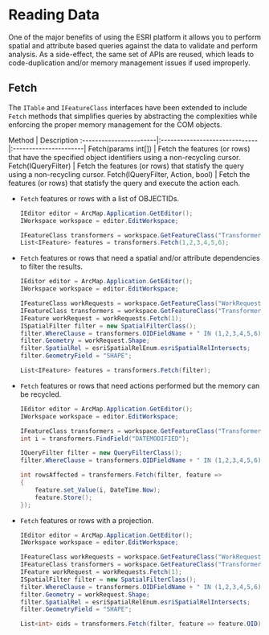 # Reading Data

One of the major benefits of using the ESRI platform it allows you to perform spatial and attribute based queries against the data to validate and perform analysis. As a side-effect, the same set of APIs are reused, which leads to code-duplication and/or memory management issues if used improperly.

## Fetch

The `ITable` and `IFeatureClass` interfaces have been extended to include `Fetch` methods that simplifies queries by abstracting the complexities while enforcing the proper memory management for the COM objects.

Method                        | Description
:-----------------------|:------------------------------|:----------------------|
Fetch(params int[])           | Fetch the features (or rows) that have the specified object identifiers using a non-recycling cursor.
Fetch(IQueryFilter)           | Fetch the features (or rows) that statisfy the query using a non-recycling cursor.
Fetch(IQueryFilter, Action<IRow>, bool)           | Fetch the features (or rows) that statisfy the query and execute the action each.

- `Fetch` features or rows with a list of OBJECTIDs.

    ```c#
    IEditor editor = ArcMap.Application.GetEditor();
    IWorkspace workspace = editor.EditWorkspace;

    IFeatureClass transformers = workspace.GetFeatureClass("Transformers");
    List<IFeature> features = transformers.Fetch(1,2,3,4,5,6);
    ```

- `Fetch` features or rows that need a spatial and/or attribute dependencies to filter the results.

    ```c#
    IEditor editor = ArcMap.Application.GetEditor();
    IWorkspace workspace = editor.EditWorkspace;

    IFeatureClass workRequests = workspace.GetFeatureClass("WorkRequests");
    IFeatureClass transformers = workspace.GetFeatureClass("Transformers");
    IFeature workRequest = workRequests.Fetch(1);
    ISpatialFilter filter = new SpatialFilterClass();
    filter.WhereClause = transformers.OIDFieldName + " IN (1,2,3,4,5,6)";
    filter.Geometry = workRequest.Shape;
    filter.SpatialRel = esriSpatialRelEnum.esriSpatialRelIntersects;
    filter.GeometryField = "SHAPE";

    List<IFeature> features = transformers.Fetch(filter);
    ```

- `Fetch` features or rows that need actions performed but the memory can be recycled.

    ```c#
    IEditor editor = ArcMap.Application.GetEditor();
    IWorkspace workspace = editor.EditWorkspace;

    IFeatureClass transformers = workspace.GetFeatureClass("Transformers");
    int i = transformers.FindField("DATEMODIFIED");

    IQueryFilter filter = new QueryFilterClass();
    filter.WhereClause = transformers.OIDFieldName + " IN (1,2,3,4,5,6)";

    int rowsAffected = transformers.Fetch(filter, feature =>
    {
        feature.set_Value(i, DateTime.Now);
        feature.Store();
    });
    ```

- `Fetch` features or rows with a projection.

    ```c#
    IEditor editor = ArcMap.Application.GetEditor();
    IWorkspace workspace = editor.EditWorkspace;

    IFeatureClass workRequests = workspace.GetFeatureClass("WorkRequests");
    IFeatureClass transformers = workspace.GetFeatureClass("Transformers");
    IFeature workRequest = workRequests.Fetch(1);
    ISpatialFilter filter = new SpatialFilterClass();
    filter.WhereClause = transformers.OIDFieldName + " IN (1,2,3,4,5,6)";
    filter.Geometry = workRequest.Shape;
    filter.SpatialRel = esriSpatialRelEnum.esriSpatialRelIntersects;
    filter.GeometryField = "SHAPE";

    List<int> oids = transformers.Fetch(filter, feature => feature.OID);
    ```

